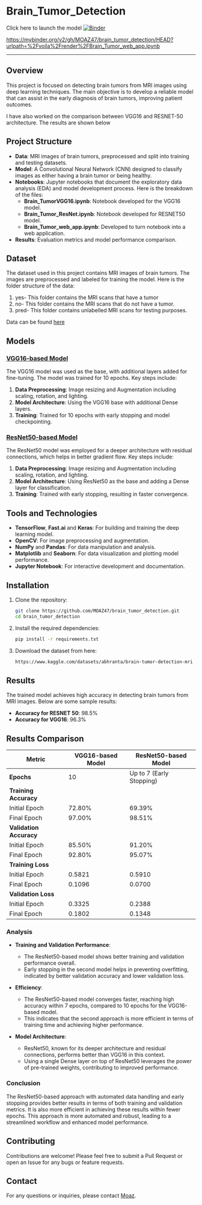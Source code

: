 # Brain_Tumor_Detection

Click here to launch the model
[![Binder](https://mybinder.org/badge_logo.svg)](https://mybinder.org/v2/gh/MOAZ47/brain_tumor_detection/HEAD?urlpath=%2Fvoila%2Frender%2FBrain_Tumor_web_app.ipynb)

https://mybinder.org/v2/gh/MOAZ47/brain_tumor_detection/HEAD?urlpath=%2Fvoila%2Frender%2FBrain_Tumor_web_app.ipynb

---
## Overview

This project is focused on detecting brain tumors from MRI images using deep learning techniques. The main objective is to develop a reliable model that can assist in the early diagnosis of brain tumors, improving patient outcomes.

I have also worked on the comparison between VGG16 and RESNET-50 architecture. The results are shown below

## Project Structure

- **Data**: MRI images of brain tumors, preprocessed and split into training and testing datasets.
- **Model**: A Convolutional Neural Network (CNN) designed to classify images as either having a brain tumor or being healthy.
- **Notebooks**: Jupyter notebooks that document the exploratory data analysis (EDA) and model development process. Here is the breakdown of the files:
   - **Brain_TumorVGG16.ipynb**: Notebook developed for the VGG16 model.
   - **Brain_Tumor_ResNet.ipynb**: Notebook developed for RESNET50 model.
   - **Brain_Tumor_web_app.ipynb**: Developed to turn notebook into a web application.
- **Results**: Evaluation metrics and model performance comparison.

## Dataset

The dataset used in this project contains MRI images of brain tumors. The images are preprocessed and labeled for training the model. Here is the folder structure of the data:
1. yes- This folder contains the MRI scans that have a tumor
2. no- This folder contains the MRI scans that do not have a tumor.
3. pred- This folder contains unlabelled MRI scans for testing purposes.

Data can be found [here](https://www.kaggle.com/datasets/abhranta/brain-tumor-detection-mri)

## Models

### [VGG16-based Model](https://github.com/MOAZ47/brain_tumor_detection/blob/master/Brain_TumorVGG16.ipynb)

The VGG16 model was used as the base, with additional layers added for fine-tuning. The model was trained for 10 epochs. Key steps include:

1. **Data Preprocessing**: Image resizing and Augmentation including scaling, rotation, and lighting.
2. **Model Architecture**: Using the VGG16 base with additional Dense layers.
3. **Training**: Trained for 10 epochs with early stopping and model checkpointing.

### [ResNet50-based Model](https://github.com/MOAZ47/brain_tumor_detection/blob/master/Brain_Tumor_ResNet.ipynb)

The ResNet50 model was employed for a deeper architecture with residual connections, which helps in better gradient flow. Key steps include:

1. **Data Preprocessing**: Image resizing and Augmentation including scaling, rotation, and lighting.
2. **Model Architecture**: Using ResNet50 as the base and adding a Dense layer for classification.
3. **Training**: Trained with early stopping, resulting in faster convergence.

## Tools and Technologies

- **TensorFlow**, **Fast.ai** and **Keras**: For building and training the deep learning model.
- **OpenCV**: For image preprocessing and augmentation.
- **NumPy** and **Pandas**: For data manipulation and analysis.
- **Matplotlib** and **Seaborn**: For data visualization and plotting model performance.
- **Jupyter Notebook**: For interactive development and documentation.

## Installation

1. Clone the repository:
   ```bash
   git clone https://github.com/MOAZ47/brain_tumor_detection.git
   cd brain_tumor_detection
   ```

2. Install the required dependencies:
   ```bash
   pip install -r requirements.txt
   ```

3. Download the dataset from here:
   ```bash
   https://www.kaggle.com/datasets/abhranta/brain-tumor-detection-mri
   ```



## Results

The trained model achieves high accuracy in detecting brain tumors from MRI images. Below are some sample results:

- **Accuracy for RESNET 50**: 98.5%
- **Accuracy for VGG16**: 96.3%

## Results Comparison

| Metric                | VGG16-based Model      | ResNet50-based Model  |
|-----------------------|------------------------|-----------------------|
| **Epochs**            | 10                     | Up to 7 (Early Stopping) |
| **Training Accuracy** |                        |                       |
| Initial Epoch         | 72.80%                 | 69.39%                |
| Final Epoch           | 97.00%                 | 98.51%                |
| **Validation Accuracy**|                       |                       |
| Initial Epoch         | 85.50%                 | 91.20%                |
| Final Epoch           | 92.80%                 | 95.07%                |
| **Training Loss**     |                        |                       |
| Initial Epoch         | 0.5821                 | 0.5910                |
| Final Epoch           | 0.1096                 | 0.0700                |
| **Validation Loss**   |                        |                       |
| Initial Epoch         | 0.3325                 | 0.2388                |
| Final Epoch           | 0.1802                 | 0.1348                |

### Analysis

- **Training and Validation Performance**:
  - The ResNet50-based model shows better training and validation performance overall.
  - Early stopping in the second model helps in preventing overfitting, indicated by better validation accuracy and lower validation loss.

- **Efficiency**:
  - The ResNet50-based model converges faster, reaching high accuracy within 7 epochs, compared to 10 epochs for the VGG16-based model.
  - This indicates that the second approach is more efficient in terms of training time and achieving higher performance.

- **Model Architecture**:
  - ResNet50, known for its deeper architecture and residual connections, performs better than VGG16 in this context.
  - Using a single Dense layer on top of ResNet50 leverages the power of pre-trained weights, contributing to improved performance.

### Conclusion

The ResNet50-based approach with automated data handling and early stopping provides better results in terms of both training and validation metrics. It is also more efficient in achieving these results within fewer epochs. This approach is more automated and robust, leading to a streamlined workflow and enhanced model performance.

## Contributing

Contributions are welcome! Please feel free to submit a Pull Request or open an Issue for any bugs or feature requests.

## Contact

For any questions or inquiries, please contact [Moaz](mailto:moazhusain47@gmail.com).
